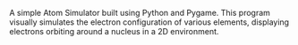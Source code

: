 A simple Atom Simulator built using Python and Pygame. This program visually simulates the electron configuration of various elements, displaying electrons orbiting around a nucleus in a 2D environment.
